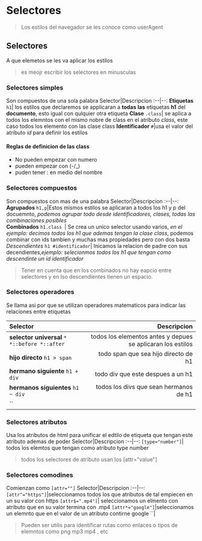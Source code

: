 # Selectores
> Los estilos del navegador se les conoce como userAgent
## Selectores
A que elemetos se les va aplicar los estilos
> es meojr escribir los selectores en minusculas
### Selectores simples
Son compuestos de una sola palabra
Selector|Descripcion
:--|--:
**Etiquetas** `h1`| los estilos que declaremos se applicaran a **todas** **las** etiquetas **h1** del **documento**, esto igual con qulquier otra etiqueta
**Clase** `.class`| se aplica a todos los elemntos con el mismo nobre de class en el atributo *class*, este caso todos los elemento con las clase class
**Identificador** `#`|usa el valor del atributo *id* para definir los estilos

#### Reglas de definicion de las class 
- No pueden empezar con numero 
- pueden empezar con (-/_)
- puden tener : en medio del nombre

### Selectores compuestos
Son compuestos con mas de una palabra
Selector|Descripcion
:--|--:
**Agrupados** `h1,p`|Estos mismos estilos se aplicaran a todos los h1 y p del docuemnto, *podemos agrupar todo desde identificadores, clases, todas las combinaciones posibles*  
**Combinados** `h1.class `| Se crea un unico selector usando varios, *en el ejemplo: decimos todos los h1 que ademas tengan la clase class*, podemos combinar con ids tambien y muchas mas propiedades pero con dos basta
*Descendientes* `h1 #identificador`| Inicamos la relacion de padre con sus decendientes,*ejemplo: selecionmos todos los h1 que tengan como descendinte un id identificador*

> Tener en cuenta que en los combinados no hay eapcio entre selectores y en lso descendientes tienen un espacio.

### Selectores operadores
Se llama asi por que se utilizan operadores matematicos para indicar las relaciones entre etiquetas

Selector|Descripcion
:--|--:
**selector universal** `* *::before *::after`| todos los elementos antes y depues se aplicaran los estilos
**hijo directo** `h1 > span`| todo span que sea hijo directo de h1
**hermano siguiente** `h1 + div`|todo div que este despues a un h1 
**hermanos siguientes** `h1 ~ div`| todos los divs que sean hermanos de h1
``|

### Selectores atributos
Usa los atributos de html para unificar el edtilo de etiqueta que tengan este atributo ademas de poder
Selector|Descripcion
:--|--:
`[type="number"]`| todos los elemtos que tengan como atributo type number

> todos los selectores de atributo usan los [attr="value"] 

### Selectores comodines
Comienzan como `[attr=""]`
Selector|Descripcion
:--|--:
`[attr^="https"]`|seleccionamos todos los que atributos de tal empiecen en un su valor con https
`[attr$=".mp4"]`| seleccionamos un elmento con atributo que en su valor termina con .mp4
`[attr*="google"]`|seleccionamos un elemnto que en el valor de un atributo contirne google
``|


>Pueden ser utilis para identificar rutas como enlaces  o tipos de elemntos como png mp3 mp4 , etc